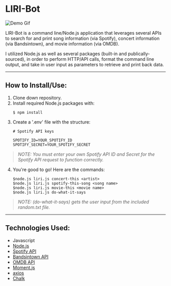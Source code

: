 # **LIRI-Bot**


![Demo Gif](images/liri-bot.gif)

LIRI-Bot is a command line/Node.js application that leverages several APIs to search for and print song information (via Spotify), concert information (via Bandsintown), and movie information (via OMDB).

I utilized Node.js as well as several packages (built-in and publically-sourced), in order to perform HTTP/API calls, format the command line output, and take in user input as parameters to retrieve and print back data.

---

## **How to Install/Use:**

1. Clone down repository.
2. Install required Node.js packages with:
    ```
    $ npm install
    ```
3. Create a '.env' file with the structure:
    ```
    # Spotify API keys

    SPOTIFY_ID=YOUR_SPOTIFY_ID
    SPOTIFY_SECRET=YOUR_SPOTIFY_SECRET
    ```
>*NOTE: You must enter your own Spotify API ID and Secret for the Spotify API request to function correctly.*

4. You're good to go! Here are the commands:
    ```
    $node.js liri.js concert-this <artist>
    $node.js liri.js spotify-this-song <song name>
    $node.js liri.js movie-this <movie name>
    $node.js liri.js do-what-it-says
    ```
>*NOTE: (do-what-it-says) gets the user input from the included random.txt file.*

---
## **Technologies Used:**
* Javascript
* [Node.js](https://nodejs.org/en/)
* [Spotify API](https://developer.spotify.com/documentation/)
* [Bandsintown API](https://manager.bandsintown.com/support/bandsintown-api)
* [OMDB API](http://www.omdbapi.com/)
* [Moment.js](https://momentjs.com/)
* [axios](https://github.com/axios/axios)
* [Chalk](https://www.npmjs.com/package/chalk)